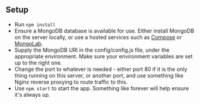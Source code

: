 ## Setup
* Run ```npm install```
* Ensure a MongoDB database is available for use. Either install MongoDB on the server locally, or use a hosted services such as [Compose](https://compose.io) or [MongoLab](https://mongolab.com/).
* Supply the MongoDB URI in the config/config.js file, under the appropriate environment. Make sure your environment variables are set up to the right one.
* Change the port to whatever is needed - either port 80 if it is the only thing running on this server, or another port, and use something like Nginx reverse proxying to route traffic to this.
* Use ```npm start``` to start the app. Something like forever will help ensure it's always up.
